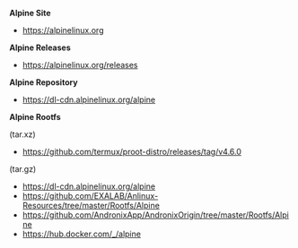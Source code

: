 <b>Alpine Site</b>
- https://alpinelinux.org

<b>Alpine Releases</b>
- https://alpinelinux.org/releases

<b>Alpine Repository</b>
- https://dl-cdn.alpinelinux.org/alpine

<b>Alpine Rootfs</b>

(tar.xz)</br>
- https://github.com/termux/proot-distro/releases/tag/v4.6.0

(tar.gz)</br>
- https://dl-cdn.alpinelinux.org/alpine
- https://github.com/EXALAB/Anlinux-Resources/tree/master/Rootfs/Alpine
- https://github.com/AndronixApp/AndronixOrigin/tree/master/Rootfs/Alpine
- https://hub.docker.com/_/alpine
